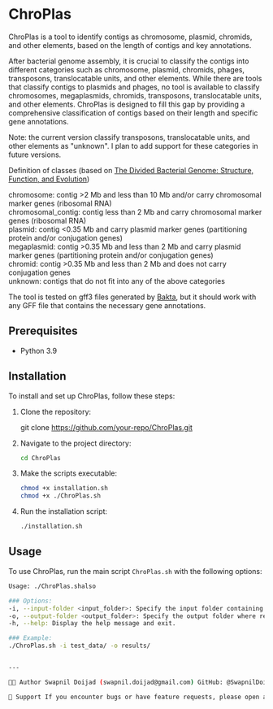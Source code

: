 # ChroPlas
ChroPlas is a tool to identify contigs as chromosome, plasmid, chromids, and other elements, based on the length of contigs and key annotations. 

After bacterial genome assembly, it is crucial to classify the contigs into different categories such as chromosome, plasmid, chromids, phages, transposons, translocatable units, and other elements. While there are tools that classify contigs to plasmids and phages, no tool is available to classify chromosomes, megaplasmids, chromids, transposons, translocatable units, and other elements. ChroPlas is designed to fill this gap by providing a comprehensive classification of contigs based on their length and specific gene annotations.

Note: the current version classify transposons, translocatable units, and other elements as "unknown". I plan to add support for these categories in future versions.

Definition of classes (based on [The Divided Bacterial Genome: Structure, Function, and Evolution](https://journals.asm.org/doi/10.1128/mmbr.00019-17))

chromosome: contig >2 Mb and less than 10 Mb and/or carry chromosomal marker genes (ribosomal RNA)  
chromosomal_contig: contig less than 2 Mb and carry chromosomal marker genes (ribosomal RNA)  
plasmid: contig <0.35 Mb and carry plasmid marker genes (partitioning protein and/or conjugation genes)  
megaplasmid: contig >0.35 Mb and less than 2 Mb and carry plasmid marker genes (partitioning protein and/or conjugation genes)  
chromid: contig >0.35 Mb and less than 2 Mb and does not carry conjugation genes  
unknown: contigs that do not fit into any of the above categories  

The tool is tested on gff3 files generated by [Bakta](https://github.com/oschwengers/bakta), but it should work with any GFF file that contains the necessary gene annotations.

## Prerequisites
- Python 3.9

## Installation
To install and set up ChroPlas, follow these steps:

1. Clone the repository:

   git clone https://github.com/your-repo/ChroPlas.git

2. Navigate to the project directory:
   ```bash
   cd ChroPlas
   ```
3. Make the scripts executable:
   ```bash
   chmod +x installation.sh
   chmod +x ./ChroPlas.sh
   ```

4. Run the installation script:
   ```bash
   ./installation.sh
   ```

## Usage
To use ChroPlas, run the main script `ChroPlas.sh` with the following options:

```bash
Usage: ./ChroPlas.shalso 

### Options:
-i, --input-folder <input_folder>: Specify the input folder containing GFF files.
-o, --output-folder <output_folder>: Specify the output folder where results will be stored.
-h, --help: Display the help message and exit.

### Example:
./ChroPlas.sh -i test_data/ -o results/


---

🧑‍💻 Author Swapnil Doijad (swapnil.doijad@gmail.com) GitHub: @SwapnilDoijad

🙋 Support If you encounter bugs or have feature requests, please open an issue.